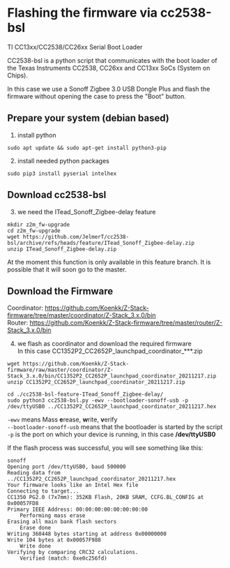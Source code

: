 ---
---
# Flashing the firmware via cc2538-bsl

TI CC13xx/CC2538/CC26xx Serial Boot Loader  

CC2538-bsl is a python script that communicates with the boot loader of the Texas Instruments CC2538, CC26xx and CC13xx SoCs (System on Chips).  

In this case we use a Sonoff Zigbee 3.0 USB Dongle Plus and flash the firmware without opening the case to press the "Boot" button.

## Prepare your system (debian based)

1. install python
```
sudo apt update && sudo apt-get install python3-pip 
```
2. install needed python packages
```
sudo pip3 install pyserial intelhex
```
## Download cc2538-bsl
3. we need the ITead_Sonoff_Zigbee-delay feature
```
mkdir z2m_fw-upgrade
cd z2m_fw-upgrade
wget https://github.com/JelmerT/cc2538-bsl/archive/refs/heads/feature/ITead_Sonoff_Zigbee-delay.zip
unzip ITead_Sonoff_Zigbee-delay.zip
```  

At the moment this function is only available in this feature branch. It is possible that it will soon go to the master.  

## Download the Firmware  
Coordinator: https://github.com/Koenkk/Z-Stack-firmware/tree/master/coordinator/Z-Stack_3.x.0/bin  
Router: https://github.com/Koenkk/Z-Stack-firmware/tree/master/router/Z-Stack_3.x.0/bin  

4. we flash as coordinator and download the required firmware  
In this case CC1352P2_CC2652P_launchpad_coordinator_***.zip
```
wget https://github.com/Koenkk/Z-Stack-firmware/raw/master/coordinator/Z-Stack_3.x.0/bin/CC1352P2_CC2652P_launchpad_coordinator_20211217.zip
unzip CC1352P2_CC2652P_launchpad_coordinator_20211217.zip

cd ./cc2538-bsl-feature-ITead_Sonoff_Zigbee-delay/
sudo python3 cc2538-bsl.py -ewv --bootloader-sonoff-usb -p /dev/ttyUSB0 ../CC1352P2_CC2652P_launchpad_coordinator_20211217.hex
```
``-ewv`` means Mass **e**rease, **w**rite, **v**erify  
``--bootloader-sonoff-usb`` means that the bootloader is started by the script  
``-p`` is the port on which your device is running, in this case **/dev/ttyUSB0**  

If the flash process was successful, you will see something like this:
```
sonoff
Opening port /dev/ttyUSB0, baud 500000
Reading data from ../CC1352P2_CC2652P_launchpad_coordinator_20211217.hex
Your firmware looks like an Intel Hex file
Connecting to target...
CC1350 PG2.0 (7x7mm): 352KB Flash, 20KB SRAM, CCFG.BL_CONFIG at 0x00057FD8
Primary IEEE Address: 00:00:00:00:00:00:00:00
    Performing mass erase
Erasing all main bank flash sectors
    Erase done
Writing 360448 bytes starting at address 0x00000000
Write 104 bytes at 0x00057F988
    Write done
Verifying by comparing CRC32 calculations.
    Verified (match: 0xe0c256fd)

```
